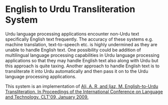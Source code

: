 # English to Urdu Transliteration System

Urdu language processing applications encounter non-Urdu text specifically English text frequently. The accuracy of these systems e.g. machine translation, text-to-speech etc. is highly undermined as they are unable to handle English text. One possibility could be addition of multilingual language processing capabilities in Urdu language processing applications so that they may handle English text also along with Urdu but this approach is quite taxing. Another approach to handle English text is to transliterate it into Urdu automatically and then pass it on to the Urdu language processing applications.

This system is an implementation of 
<a href="https://www.researchgate.net/profile/Abbas_Ali18/publication/228856053_English_to_Urdu_transliteration_system/links/54651ee20cf2f5eb17ff3701/English-to-Urdu-transliteration-system.pdf">Ali, A. R, and Ijaz, M. English-to-Urdu Transliteration. In Proceedings of the International Conference on Language and Technology. CLT'09, January 2009.</a>
